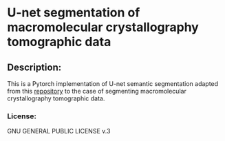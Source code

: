# U-net segmentation of macromolecular crystallography tomographic data

## Description:
This is a Pytorch implementation of U-net semantic segmentation adapted from this [repository](https://github.com/milesial/Pytorch-UNet) to the case of segmenting macromolecular crystallography tomographic data.


### License:
GNU GENERAL PUBLIC LICENSE v.3
